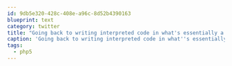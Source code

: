 ```yaml
---
id: 9db5e320-428c-408e-a96c-8d52b4390163
blueprint: text
category: twitter
title: "Going back to writing interpreted code in what's essentially a fancy text-editor makes me feel kinda dirty #php5"
caption: 'Going back to writing interpreted code in what''s essentially a fancy text-editor makes me feel kinda dirty <span class="hashtag hashtag_local">#<a href="http://tweettemp.darylchymko.ca/?tag=php5">php5</a>'
tags:
  - php5
---
```

